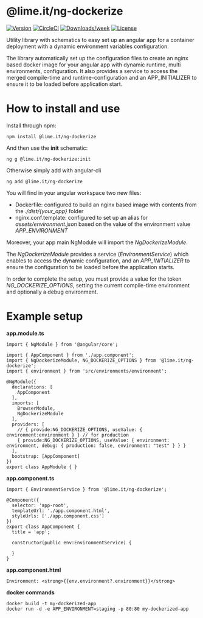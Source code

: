 @lime.it/ng-dockerize
=============
[![Version](https://img.shields.io/npm/v/@lime.it/ng-dockerize.svg)](https://npmjs.org/package/@lime.it/ng-dockerize)
[![CircleCI](https://circleci.com/gh/lime-it/ng-dockerize/tree/master.svg?style=shield)](https://circleci.com/gh/lime-it/ng-dockerize/tree/master)
[![Downloads/week](https://img.shields.io/npm/dw/@lime.it/ng-dockerize.svg)](https://npmjs.org/package/@lime.it/ng-dockerize)
[![License](https://img.shields.io/npm/l/@lime.it/ng-dockerize.svg)](https://github.com/lime-it/ng-dockerize/blob/master/package.json)

Utility library with schematics to easy set up an angular app for a container deployment with a dynamic environment variables configuration.

The library automatically set up the configuration files to create an nginx based docker image for your angular app with dynamic runtime, multi environments, configuration.
It also provides a service to access the merged compile-time and runtime-configuration and an APP_INITIALIZER to ensure it to be loaded before application start.

# How to install and use

Install through npm:

    npm install @lime.it/ng-dockerize

And then use the **init** schematic:

    ng g @lime.it/ng-dockerize:init
    
Otherwise simply add with angular-cli

    ng add @lime.it/ng-dockerize

You will find in your angular workspace two new files:
* Dockerfile: configured to build an nginx based image with contents from the *./dist/{your_app}* folder
* nginx.conf.template: configured to set up an alias for *assets/environment.json* based on the value of the environment value *APP_ENVIRONMENT*

Moreover, your app main NgModule will import the *NgDockerizeModule*.

The *NgDockerizeModule* provides a service (*EnvironmentService*) which enables to access the dynamic configuration, and an *APP_INITIALIZER* to ensure the configuration
to be loaded before the application starts.

In order to complete the setup, you must provide a value for the token *NG_DOCKERIZE_OPTIONS*, setting the current compile-time environment and optionally a debug environment.

# Example setup

**app.module.ts**

    import { NgModule } from '@angular/core';

    import { AppComponent } from './app.component';
    import { NgDockerizeModule, NG_DOCKERIZE_OPTIONS } from '@lime.it/ng-dockerize';
    import { environment } from 'src/environments/environment';

    @NgModule({
      declarations: [
        AppComponent
      ],
      imports: [
        BrowserModule,
        NgDockerizeModule
      ],
      providers: [
        // { provide:NG_DOCKERIZE_OPTIONS, useValue: { environment:environment } } // for production
        { provide:NG_DOCKERIZE_OPTIONS, useValue: { environment: environment, debug: { production: false, environment: "test" } } }
      ],
      bootstrap: [AppComponent]
    })
    export class AppModule { }

**app.component.ts**

    import { EnvironmentService } from '@lime.it/ng-dockerize';

    @Component({
      selector: 'app-root',
      templateUrl: './app.component.html',
      styleUrls: ['./app.component.css']
    })
    export class AppComponent {
      title = 'app';
      
      constructor(public env:EnvironmentService) {
        
      }
    }

**app.component.html**

    Environment: <strong>{{env.environment?.environment}}</strong>


**docker commands**

    docker build -t my-dockerized-app
    docker run -d -e APP_ENVIRONMENT=staging -p 80:80 my-dockerized-app